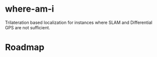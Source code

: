 # where-am-i
Trilateration based localization for instances where SLAM and Differential GPS are not sufficient.

# Roadmap
